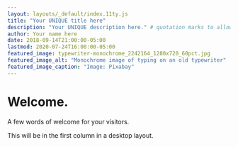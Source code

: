 ```yaml
---
layout: layouts/_default/index.11ty.js
title: "Your UNIQUE title here"
description: "Your UNIQUE description here." # quotation marks to allow colons where used
author: Your name here
date: 2018-09-14T21:00:00-05:00
lastmod: 2020-07-24T16:00:00-05:00
featured_image: typewriter-monochrome_2242164_1280x720_60pct.jpg
featured_image_alt: "Monochrome image of typing on an old typewriter"
featured_image_caption: "Image: Pixabay"
---
```


# Welcome.

A few words of welcome for your visitors.

This will be in the first column in a desktop layout.